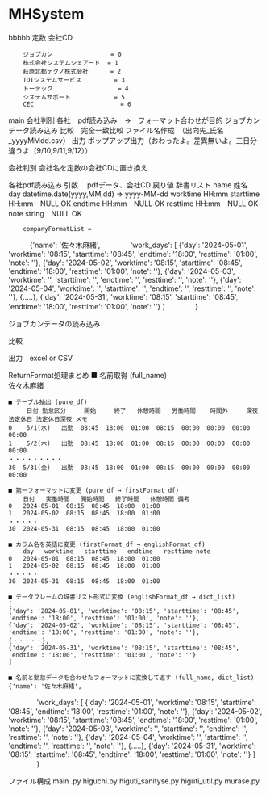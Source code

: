 # MHSystem
bbbbb
定数
	会社CD
		<!-- NTPS = 1
		トーテック = 2
		ITC = 99 -->

		ジョブカン                = 0
		株式会社システムシェアード  = 1
		萩原北都テクノ株式会社      = 2
		TDIシステムサービス         = 3
		トーテック                  = 4
		システムサポート            = 5
		CEC                        = 6


main
	会社判別
	各社　pdf読み込み　→　フォーマット合わせが目的
	ジョブカンデータ読み込み
	比較　完全一致比較
	ファイル名作成　（出向先_氏名_yyyyMMdd.csv）
	出力
	ポップアップ出力（おわったよ。差異無いよ。三日分違うよ（9/10,9/11,9/12））

会社判別
	会社名を定数の会社CDに置き換え

各社pdf読み込み
	引数　
		pdfデータ、会社CD
	戻り値 辞書リスト
        name 姓名　
        day datetime.date(yyyy,MM,dd) => yyyy-MM-dd
        worktime HH:mm
        starttime HH:mm　NULL OK
        endtime HH:mm　NULL OK
        resttime HH:mm　NULL OK
        note string　NULL OK
		
		companyFormatList = 
　　　{'name': '佐々木麻緒', 
　　　　'work_days': [
              {'day': '2024-05-01', 'worktime': '08:15', 'starttime': '08:45', 'endtime': '18:00', 'resttime': '01:00', 'note': ''}, 
              {'day': '2024-05-02', 'worktime': '08:15', 'starttime': '08:45', 'endtime': '18:00', 'resttime': '01:00', 'note': ''}, 
              {'day': '2024-05-03', 'worktime': '', 'starttime': '', 'endtime': '', 'resttime': '', 'note': ''},
              {'day': '2024-05-04', 'worktime': '', 'starttime': '', 'endtime': '', 'resttime': '', 'note': ''},
              {.....},
              {'day': '2024-05-31', 'worktime': '08:15', 'starttime': '08:45', 'endtime': '18:00', 'resttime': '01:00', 'note': ''}
             ]
　　　　}
	
ジョブカンデータの読み込み

比較

出力　excel or CSV

ReturnFormat処理まとめ
	■ 名前取得 (full_name)  
	佐々木麻緒

	■ テーブル抽出 (pure_df)
	     日付 勤怠区分     開始     終了   休憩時間   労働時間    時間外     深夜   法定休日 法定休日深夜 メモ
	0    5/1(水)   出勤  08:45  18:00  01:00  08:15  00:00  00:00  00:00  00:00   
	1    5/2(木)   出勤  08:45  18:00  01:00  08:15  00:00  00:00  00:00  00:00 
	・・・・・・・・・
	30  5/31(金)   出勤  08:45  18:00  01:00  08:15  00:00  00:00  00:00  00:00

	■ 第一フォーマットに変更 (pure_df → firstFormat_df)
	    日付   実働時間   開始時間   終了時間   休憩時間 備考
	0   2024-05-01  08:15  08:45  18:00  01:00
	1   2024-05-02  08:15  08:45  18:00  01:00
	・・・・・
	30  2024-05-31  08:15  08:45  18:00  01:00

	■ カラム名を英語に変更 (firstFormat_df → englishFormat_df)
	    day   worktime   starttime   endtime   resttime note
	0   2024-05-01  08:15  08:45  18:00  01:00
	1   2024-05-02  08:15  08:45  18:00  01:00
	・・・・・
	30  2024-05-31  08:15  08:45  18:00  01:00

	■ データフレームの辞書リスト形式に変換 (englishFormat_df → dict_list)
	[
	{'day': '2024-05-01', 'worktime': '08:15', 'starttime': '08:45', 'endtime': '18:00', 'resttime': '01:00', 'note': ''},
	{'day': '2024-05-02', 'worktime': '08:15', 'starttime': '08:45', 'endtime': '18:00', 'resttime': '01:00', 'note': ''},
	{・・・・・},
	{'day': '2024-05-31', 'worktime': '08:15', 'starttime': '08:45', 'endtime': '18:00', 'resttime': '01:00', 'note': ''}
	]

	■ 名前と勤怠データを合わせたフォーマットに変換して返す (full_name, dict_list)
	{'name': '佐々木麻緒', 
　　　　'work_days': [
              {'day': '2024-05-01', 'worktime': '08:15', 'starttime': '08:45', 'endtime': '18:00', 'resttime': '01:00', 'note': ''}, 
              {'day': '2024-05-02', 'worktime': '08:15', 'starttime': '08:45', 'endtime': '18:00', 'resttime': '01:00', 'note': ''}, 
              {'day': '2024-05-03', 'worktime': '', 'starttime': '', 'endtime': '', 'resttime': '', 'note': ''},
              {'day': '2024-05-04', 'worktime': '', 'starttime': '', 'endtime': '', 'resttime': '', 'note': ''},
              {.....},
              {'day': '2024-05-31', 'worktime': '08:15', 'starttime': '08:45', 'endtime': '18:00', 'resttime': '01:00', 'note': ''}
             ]
　　　　}

ファイル構成
main .py
higuchi.py
higuti_sanityse.py
higuti_util.py
murase.py